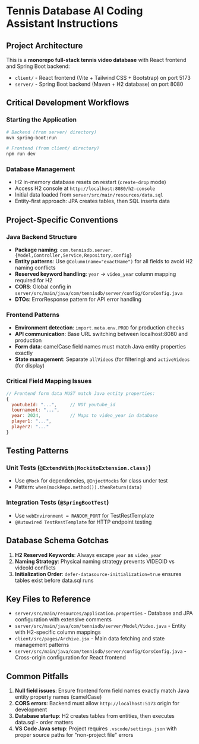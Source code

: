# Tennis Database AI Coding Assistant Instructions

## Project Architecture

This is a **monorepo full-stack tennis video database** with React frontend and Spring Boot backend:

- `client/` - React frontend (Vite + Tailwind CSS + Bootstrap) on port 5173
- `server/` - Spring Boot backend (Maven + H2 database) on port 8080

## Critical Development Workflows

### Starting the Application
```bash
# Backend (from server/ directory)
mvn spring-boot:run

# Frontend (from client/ directory) 
npm run dev
```

### Database Management
- H2 in-memory database resets on restart (`create-drop` mode)
- Access H2 console at `http://localhost:8080/h2-console`
- Initial data loaded from `server/src/main/resources/data.sql`
- Entity-first approach: JPA creates tables, then SQL inserts data

## Project-Specific Conventions

### Java Backend Structure
- **Package naming**: `com.tennisdb.server.{Model,Controller,Service,Repository,config}`
- **Entity patterns**: Use `@Column(name="exactName")` for all fields to avoid H2 naming conflicts
- **Reserved keyword handling**: `year` → `video_year` column mapping required for H2
- **CORS**: Global config in `server/src/main/java/com/tennisdb/server/config/CorsConfig.java`
- **DTOs**: ErrorResponse pattern for API error handling

### Frontend Patterns
- **Environment detection**: `import.meta.env.PROD` for production checks
- **API communication**: Base URL switching between localhost:8080 and production
- **Form data**: camelCase field names must match Java entity properties exactly
- **State management**: Separate `allVideos` (for filtering) and `activeVideos` (for display)

### Critical Field Mapping Issues
```javascript
// Frontend form data MUST match Java entity properties:
{
  youtubeId: "...",     // NOT youtube_id
  tournament: "...",
  year: 2024,           // Maps to video_year in database
  player1: "...", 
  player2: "..."
}
```

## Testing Patterns

### Unit Tests (`@ExtendWith(MockitoExtension.class)`)
- Use `@Mock` for dependencies, `@InjectMocks` for class under test
- Pattern: `when(mockRepo.method()).thenReturn(data)`

### Integration Tests (`@SpringBootTest`)
- Use `webEnvironment = RANDOM_PORT` for TestRestTemplate
- `@Autowired TestRestTemplate` for HTTP endpoint testing

## Database Schema Gotchas

1. **H2 Reserved Keywords**: Always escape `year` as `video_year`
2. **Naming Strategy**: Physical naming strategy prevents VIDEOID vs videoId conflicts
3. **Initialization Order**: `defer-datasource-initialization=true` ensures tables exist before data.sql runs

## Key Files to Reference

- `server/src/main/resources/application.properties` - Database and JPA configuration with extensive comments
- `server/src/main/java/com/tennisdb/server/Model/Video.java` - Entity with H2-specific column mappings
- `client/src/pages/Archive.jsx` - Main data fetching and state management patterns
- `server/src/main/java/com/tennisdb/server/config/CorsConfig.java` - Cross-origin configuration for React frontend

## Common Pitfalls

1. **Null field issues**: Ensure frontend form field names exactly match Java entity property names (camelCase)
2. **CORS errors**: Backend must allow `http://localhost:5173` origin for development
3. **Database startup**: H2 creates tables from entities, then executes data.sql - order matters
4. **VS Code Java setup**: Project requires `.vscode/settings.json` with proper source paths for "non-project file" errors
